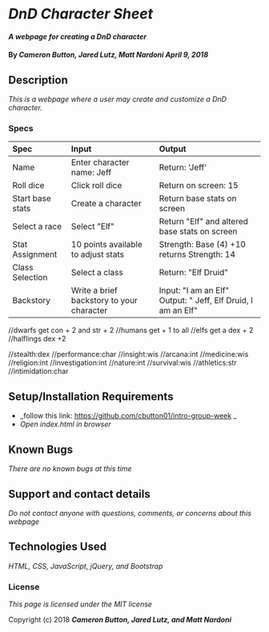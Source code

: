 # _DnD Character Sheet_

#### _A webpage for creating a DnD character_

#### By _**Cameron Button, Jared Lutz, Matt Nardoni April 9, 2018**_

## Description

_This is a webpage where a user may create and customize a DnD character._

### Specs
| Spec | Input | Output |
| :-------------     | :------------- | :------------- |
| Name | Enter character name: Jeff | Return: 'Jeff' |
| Roll dice | Click roll dice | Return on screen: 15 |
| Start base stats | Create a character | Return base stats on screen |
| Select a race | Select "Elf" | Return "Elf" and altered base stats on screen |
| Stat Assignment | 10 points available to adjust stats | Strength: Base (4) +10 returns Strength: 14 |
| Class Selection | Select a class | Return: "Elf Druid" |
| Backstory | Write a brief backstory to your character | Input: "I am an Elf" Output: " Jeff, Elf Druid, I am an Elf" |

//dwarfs get con + 2 and str + 2
//humans get + 1 to all
//elfs get a dex + 2
//halflings dex +2

//stealth:dex
//performance:char
//insight:wis
//arcana:int
//medicine:wis
//religion:int
//investigation:int
//nature:int
//survival:wis
//athletics:str
//intimidation:char

## Setup/Installation Requirements

* _follow this link: https://github.com/cbutton01/intro-group-week _
* _Open index.html in browser_


## Known Bugs

_There are no known bugs at this time_

## Support and contact details

_Do not contact anyone with questions, comments, or concerns about this webpage_

## Technologies Used

_HTML, CSS, JavaScript, jQuery, and Bootstrap_

### License

*This page is licensed under the MIT license*

Copyright (c) 2018 **_Cameron Button, Jared Lutz, and Matt Nardoni_**
